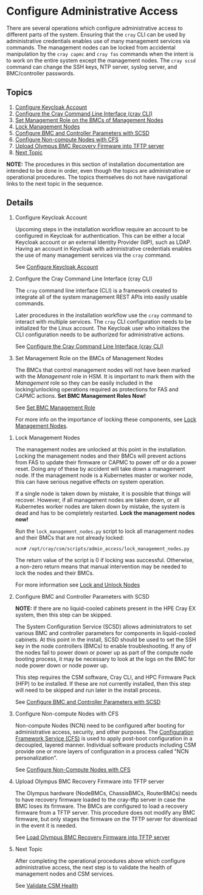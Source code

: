 # Configure Administrative Access

There are several operations which configure administrative access to different parts of the system.
Ensuring that the `cray` CLI can be used by administrative credentials enables use of many management
services via commands. The management nodes can be locked from accidental manipulation by the
`cray capmc` and `cray fas` commands when the intent is to work on the entire system except the
management nodes. The `cray scsd` command can change the SSH keys, NTP server, syslog server, and
BMC/controller passwords.

## Topics

   1. [Configure Keycloak Account](#configure_keycloak_account)
   1. [Configure the Cray Command Line Interface (cray CLI)](#configure_cray_cli)
   1. [Set Management Role on the BMCs of Management Nodes](#set_bmc_management_role)
   1. [Lock Management Nodes](#lock_management_nodes)
   1. [Configure BMC and Controller Parameters with SCSD](#configure_with_scsd)
   1. [Configure Non-compute Nodes with CFS](#configure-ncns)
   1. [Upload Olympus BMC Recovery Firmware into TFTP server](#cray_upload_recovery_images)
   1. [Next Topic](#next-topic)

   **NOTE:** The procedures in this section of installation documentation are intended to be done in order, even though the topics are
   administrative or operational procedures. The topics themselves do not have navigational links to the next topic in the sequence.

## Details

   <a name="configure_keycloak_account"></a>

   1. Configure Keycloak Account

      Upcoming steps in the installation workflow require an account to be configured in Keycloak for
      authentication. This can be either a local Keycloak account or an external Identity Provider (IdP),
      such as LDAP. Having an account in Keycloak with administrative credentials enables the use of many
      management services via the `cray` command.

      See [Configure Keycloak Account](../operations/CSM_product_management/Configure_Keycloak_Account.md)
   <a name="configure_cray_cli"></a>
   1. Configure the Cray Command Line Interface (cray CLI)

      The `cray` command line interface (CLI) is a framework created to integrate all of the system management REST
      APIs into easily usable commands.

      Later procedures in the installation workflow use the `cray` command to interact with multiple services.
      The `cray` CLI configuration needs to be initialized for the Linux account. The Keycloak user who initializes the
      CLI configuration needs to be authorized for administrative actions.

      See [Configure the Cray Command Line Interface (cray CLI)](../operations/configure_cray_cli.md)
   <a name="set_bmc_management_role"></a>
   1. Set Management Role on the BMCs of Management Nodes

      The BMCs that control management nodes will not have been marked with the *Management* role in HSM. It is important
      to mark them with the *Management* role so they can be easily included in the locking/unlocking operations required
      as protections for FAS and CAPMC actions.
      **Set BMC Management Roles Now!**

      See [Set BMC Management Role](../operations/hardware_state_manager/Set_BMC_Management_Role.md)

      For more info on the importance of locking these components, see [Lock Management Nodes](#lock_management_nodes).

   <a name="lock_management_nodes"></a>

   1. Lock Management Nodes

      The management nodes are unlocked at this point in the installation. Locking the management nodes and their BMCs will
      prevent actions from FAS to update their firmware or CAPMC to power off or do a power reset. Doing any of these by
      accident will take down a management node. If the management node is a Kubernetes master or worker node, this can have
      serious negative effects on system operation.

      If a single node is taken down by mistake, it is possible that things will recover. However, if all management
      nodes are taken down, or all Kubernetes worker nodes are taken down by mistake, the system is dead and has to be
      completely restarted.
      **Lock the management nodes now!**

      Run the `lock_management_nodes.py` script to lock all management nodes and their BMCs that are not already locked:

      ```bash
      ncn# /opt/cray/csm/scripts/admin_access/lock_management_nodes.py
      ```

      The return value of the script is 0 if locking was successful. Otherwise, a non-zero return means that manual intervention may be needed to lock the nodes and their BMCs.

      For more information see [Lock and Unlock Nodes](../operations/hardware_state_manager/Lock_and_Unlock_Management_Nodes.md)
   <a name="configure_with_scsd"></a>
   1. Configure BMC and Controller Parameters with SCSD

      **NOTE:** If there are no liquid-cooled cabinets present in the HPE Cray EX system, then this step can be skipped.

      The System Configuration Service (SCSD) allows administrators to set various BMC and controller parameters for
      components in liquid-cooled cabinets. At this point in the install, SCSD should be used to set the
      SSH key in the node controllers (BMCs) to enable troubleshooting. If any of the nodes fail to power
      down or power up as part of the compute node booting process, it may be necessary to look at the logs
      on the BMC for node power down or node power up.

      This step requires the CSM software, Cray CLI, and HPC Firmware Pack (HFP) to be installed.
      If these are not currently installed, then this step will need to be skipped and run later in the install process.

      See [Configure BMC and Controller Parameters with SCSD](../operations/system_configuration_service/Configure_BMC_and_Controller_Parameters_with_scsd.md)
   <a name="configure-ncns"></a>
   1. Configure Non-compute Nodes with CFS

      Non-compute Nodes (NCN) need to be configured after booting for administrative access, security, and other
      purposes. The [Configuration Framework Service (CFS)](../operations/configuration_management/Configuration_Management.md)
      is used to apply post-boot configuration in a decoupled, layered manner. Individual software products including
      CSM provide one or more layers of configuration in a process called "NCN personalization".

      See [Configure Non-Compute Nodes with CFS](../operations/CSM_product_management/Configure_Non-Compute_Nodes_with_CFS.md)
   <a name="cray_upload_recovery_images"></a>
   1. Upload Olympus BMC Recovery Firmware into TFTP server

      The Olympus hardware (NodeBMCs, ChassisBMCs, RouterBMCs) needs to have recovery firmware loaded to the cray-tftp server in case the BMC loses its firmware.
      The BMCs are configured to load a recovery firmware from a TFTP server.
      This procedure does not modify any BMC firmware, but only stages the firmware on the TFTP server for download in the event it is needed.

      See [Load Olympus BMC Recovery Firmware into TFTP server](../operations/firmware/Upload_Olympus_BMC_Recovery_Firmware_into_TFTP_Server.md)
   <a name="next-topic"></a>
   1. Next Topic

      After completing the operational procedures above which configure administrative access, the next step is to validate the health of management nodes and CSM services.

      See [Validate CSM Health](index.md#6-validate-csm-health)
